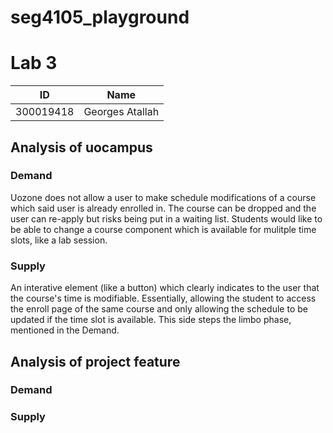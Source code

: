 # seg4105_playground
# Lab 3
| ID | Name |
| - | - |
| 300019418 | Georges Atallah |

## Analysis of uocampus
### Demand
Uozone does not allow a user to make schedule modifications of a course which said user is already enrolled in. The course can be dropped and the user can re-apply but risks being put in a waiting list. Students would like to be able to change a course component which is available for mulitple time slots, like a lab session.
### Supply
An interative element (like a button) which clearly indicates to the user that the course's time is modifiable. Essentially, allowing the student to access the enroll page of the same course and only allowing the schedule to be updated if the time slot is available. This side steps the limbo phase, mentioned in the Demand.

## Analysis of project feature
### Demand

### Supply
